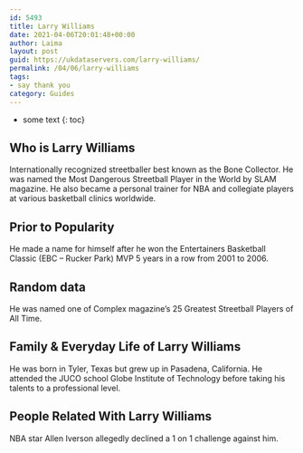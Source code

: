 ```yaml
---
id: 5493
title: Larry Williams
date: 2021-04-06T20:01:48+00:00
author: Laima
layout: post
guid: https://ukdataservers.com/larry-williams/
permalink: /04/06/larry-williams
tags:
- say thank you
category: Guides
---
```


* some text
{: toc}


## Who is Larry Williams
                  
                  
                  
Internationally recognized streetballer best known as the Bone Collector. He was named the Most Dangerous Streetball Player in the World by SLAM magazine. He also became a personal trainer for NBA and collegiate players at various basketball clinics worldwide. 
                  
              
            
              
            
                
                
                
## Prior to Popularity
                  
                  
                  
He made a name for himself after he won the Entertainers Basketball Classic (EBC &#8211; Rucker Park) MVP 5 years in a row from 2001 to 2006. 
                  
              
            
              
            
                
                
                
## Random data
                  
                  
                  
He was named one of Complex magazine&#8217;s 25 Greatest Streetball Players of All Time. 
                  
              
            
              
            
                
                
                
## Family & Everyday Life of Larry Williams
                  
                  
                  
He was born in Tyler, Texas but grew up in Pasadena, California. He attended the JUCO school Globe Institute of Technology before taking his talents to a professional level. 
                  
              
            
              
            
                
                
                
## People Related With Larry Williams
                  
                  
                  
NBA star Allen Iverson allegedly declined a 1 on 1 challenge against him. 
                  
              
            
              
            
                
              
            
              
              
            
            
              
            
          
          
          